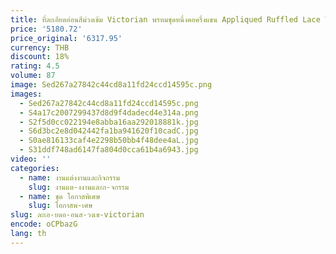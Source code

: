 ```yaml
---
title: ที่ละเอียดอ่อนสีม่วงเข้ม Victorian พรหมชุดหนึ่งคอครึ่งแขน Appliqued Ruffled Lace Tiered Ruffle Masquerade Party Custom
price: '5180.72'
price_original: '6317.95'
currency: THB
discount: 18%
rating: 4.5
volume: 87
image: Sed267a27842c44cd8a11fd24ccd14595c.png
images:
  - Sed267a27842c44cd8a11fd24ccd14595c.png
  - S4a17c2007299437d8d9f4dadecd4e314a.png
  - S2f5d0cc022194e8abba16aa292018881k.jpg
  - S6d3bc2e8d042442fa1ba941620f10cadC.jpg
  - S0ae816133caf4e2298b50bb4f48dee4aL.jpg
  - S31ddf748ad6147fa804d0cca61b4a6943.jpg
video: ''
categories:
  - name: งานแต่งงานและกิจกรรม
    slug: งานแต-งงานและก-จกรรม
  - name: ชุด โอกาสพิเศษ
    slug: โอกาสพ-เศษ
slug: ละเอ-ยดอ-อนส-วงเข-victorian
encode: oCPbazG
lang: th
---
```

  